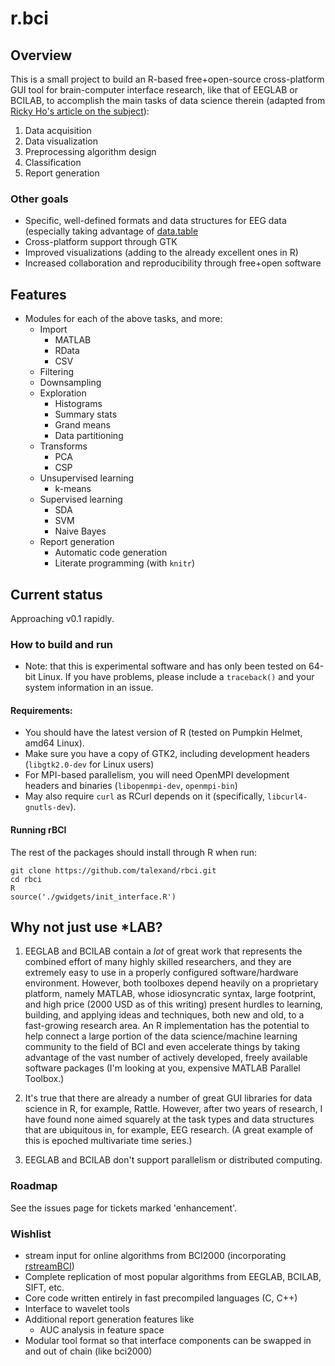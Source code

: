 # r.bci #

## Overview

This is a small project to build an R-based free+open-source cross-platform GUI
tool for brain-computer interface research, like that of EEGLAB or BCILAB, to
accomplish the main tasks of data science therein (adapted from
[Ricky Ho's article on the subject](http://horicky.blogspot.de/2013/08/six-steps-in-data-science.html)):

1. Data acquisition
2. Data visualization
3. Preprocessing algorithm design
4. Classification
5. Report generation

### Other goals

- Specific, well-defined formats and data structures for EEG data (especially
  taking advantage of [data.table](https://github.com/Rdatatable/data.table)
- Cross-platform support through GTK
- Improved visualizations (adding to the already excellent ones in R)
- Increased collaboration and reproducibility through free+open software

## Features

- Modules for each of the above tasks, and more:
    - Import
        - MATLAB
        - RData
        - CSV
    - Filtering
    - Downsampling
    - Exploration
        - Histograms
        - Summary stats
        - Grand means
        - Data partitioning
    - Transforms
        - PCA
        - CSP
    - Unsupervised learning
        - k-means
    - Supervised learning
        - SDA
        - SVM
        - Naive Bayes
    - Report generation
        - Automatic code generation
        - Literate programming (with `knitr`)

## Current status

Approaching v0.1 rapidly.

### How to build and run

- Note: that this is experimental software and has only been tested on 64-bit
Linux. If you have problems, please include a `traceback()` and your system
information in an issue.

#### Requirements:

- You should have the latest version of R (tested on Pumpkin Helmet, amd64
  Linux).
- Make sure you have a copy of GTK2, including development headers
  (`libgtk2.0-dev` for Linux users)
- For MPI-based parallelism, you will need OpenMPI development headers and
  binaries (`libopenmpi-dev`, `openmpi-bin`)
- May also require `curl` as RCurl depends on it (specifically,
  `libcurl4-gnutls-dev`).

#### Running rBCI

The rest of the packages should install through R when run:

	git clone https://github.com/talexand/rbci.git
	cd rbci
	R
	source('./gwidgets/init_interface.R')

## Why not just use *LAB? ##

1. EEGLAB and BCILAB contain a *lot* of great work that represents the combined
   effort of many highly skilled researchers, and they are extremely easy to use
   in a properly configured software/hardware environment. However, both
   toolboxes depend heavily on a proprietary platform, namely MATLAB, whose
   idiosyncratic syntax, large footprint, and high price (2000 USD as of this
   writing) present hurdles to learning, building, and applying ideas and
   techniques, both new and old, to a fast-growing research area. An R
   implementation has the potential to help connect a large portion of the data
   science/machine learning community to the field of BCI and even accelerate
   things by taking advantage of the vast number of actively developed, freely
   available software packages (I'm looking at you, expensive MATLAB Parallel
   Toolbox.)

2. It's true that there are already a number of great GUI libraries for data
   science in R, for example, Rattle. However, after two years of research, I
   have found none aimed squarely at the task types and data structures that are
   ubiquitous in, for example, EEG research. (A great example of this is epoched
   multivariate time series.)

3. EEGLAB and BCILAB don't support parallelism or distributed computing.



### Roadmap

See the issues page for tickets marked 'enhancement'.

### Wishlist

- stream input for online algorithms from BCI2000 (incorporating
  [rstreamBCI](https://github.com/talexand/rstreambci))
- Complete replication of most popular algorithms from EEGLAB, BCILAB, SIFT,
  etc.
- Core code written entirely in fast precompiled languages (C, C++)
- Interface to wavelet tools
- Additional report generation features like
    - AUC analysis in feature space
- Modular tool format so that interface components can be swapped in and out of
  chain (like bci2000)

